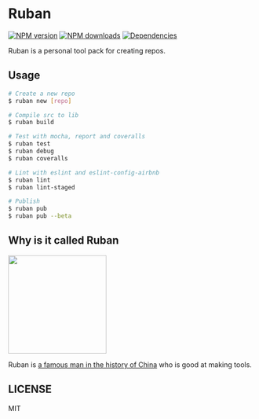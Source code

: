 # Ruban

[![NPM version](https://img.shields.io/npm/v/ruban.svg?style=flat)](https://npmjs.org/package/ruban)
[![NPM downloads](http://img.shields.io/npm/dm/ruban.svg?style=flat)](https://npmjs.org/package/ruban)
[![Dependencies](https://david-dm.org/sorrycc/ruban/status.svg)](https://david-dm.org/sorrycc/ruban)

Ruban is a personal tool pack for creating repos.

## Usage

```bash
# Create a new repo
$ ruban new [repo]

# Compile src to lib
$ ruban build

# Test with mocha, report and coveralls
$ ruban test
$ ruban debug
$ ruban coveralls

# Lint with eslint and eslint-config-airbnb
$ ruban lint
$ ruban lint-staged

# Publish
$ ruban pub
$ ruban pub --beta
```

## Why is it called Ruban

<img src="https://gw.alipayobjects.com/zos/rmsportal/xuuzthpCbUFrDKGTzIwC.png" width="200" height="200" />

Ruban is [a famous man in the history of China](https://baike.baidu.com/item/%E9%B2%81%E7%8F%AD/346165) who is good at making tools.

## LICENSE

MIT
